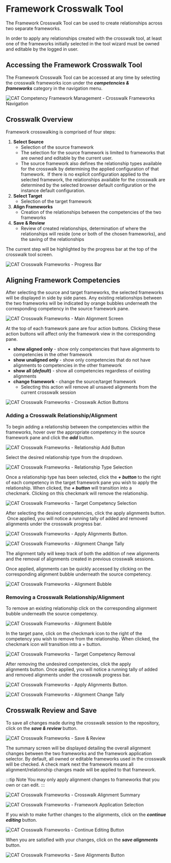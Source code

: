 # Framework Crosswalk Tool

The Framework Crosswalk Tool can be used to create relationships across two separate frameworks.

In order to apply any relationships created with the crosswalk tool, at least one of the frameworks initially selected in the tool wizard must be owned and editable by the logged in user.

## Accessing the Framework Crosswalk Tool

The Framework Crosswalk Tool can be accessed at any time by selecting the crosswalk frameworks icon under the ***competencies & frameworks*** category in the navigation menu.

![CAT Competency Framework Management - Crosswalk Frameworks Navigation](~@img/crosswalk-navigation.png)

## Crosswalk Overview

Framework crosswalking is comprised of four steps:
1. **Select Source**
    - Selection of the source framework
    - The selection for the source framework is limited to frameworks that
    are owned and editable by the current user.
    - The source framework also defines the relationship types available
    for the crosswalk by determining the applied configuration of that
    framework.  If there is no explicit configuration applied to the
    selected framework, the relationships available for the crosswalk
    are determined by the selected browser default configuration or the
    instance default configuration.
3.  **Select Target**
    - Selection of the target framework
3.  **Align Frameworks**
    - Creation of the relationships between the
    competencies of the two frameworks
4.  **Save & Review**
    - Review of created relationships, determination of
    where the relationships will reside (one or both of the chosen
    frameworks), and the saving of the relationships

The current step will be highlighted by the progress bar at the top of the crosswalk tool screen.

![CAT Crosswalk Frameworks - Progress Bar](~@img/progress-bar.png)

## Aligning Framework Competencies

After selecting the source and target frameworks, the selected frameworks will be displayed in side by side panes. Any existing relationships between the two frameworks will be indicated by orange bubbles underneath the corresponding competency in the source framework pane.

![CAT Crosswalk Frameworks - Main Alignment Screen](~@img/main-alignment-screen.png)

At the top of each framework pane are four action buttons. Clicking these action buttons will affect only the framework view in the corresponding pane.

- **show aligned only** - show only competencies that have alignments to competencies in the other framework
- **show unaligned only** - show only competencies that do not have alignments to competencies in the other framework
- **show all (*default*)** - show all competencies regardless of existing alignments
- **change framework** - change the source/target framework
    - Selecting this action will remove all unsaved alignments from the current crosswalk session

![CAT Crosswalk Frameworks - Crosswalk Action Buttons](~@img/action-buttons.png)

### Adding a Crosswalk Relationship/Alignment

To begin adding a relationship between the competencies within the frameworks, hover over the appropriate competency in the source framework pane and click the ***add*** button.

![CAT Crosswalk Frameworks - Relationship Add Button](~@img/relationship-add-button.png)

Select the desired relationship type from the dropdown.

![CAT Crosswalk Frameworks - Relationship Type Selection](~@img/relationship-type-selection.png)

Once a relationship type has been selected, click the ***+ button*** to the right of each competency in the target framework pane you wish to apply the relationship. When clicked, the ***+ button*** will transition into a checkmark. Clicking on this checkmark will remove the relationship.

![CAT Crosswalk Frameworks - Target Competency Selection](~@img/target-competency-selection.png)

After selecting the desired competencies, click the apply alignments button.  Once applied, you will notice a running tally of added and removed alignments under the crosswalk progress bar.  

![CAT Crosswalk Frameworks - Apply Alignments Button.](~@img/apply-alignments-button.png)

![CAT Crosswalk Frameworks - Alignment Change Tally](~@img/alignment-change-tally.png)

The alignment tally will keep track of both the addition of new alignments and the removal of alignments created in previous crosswalk sessions.  

Once applied, alignments can be quickly accessed by clicking on the corresponding alignment bubble underneath the source competency.

![CAT Crosswalk Frameworks - Alignment Bubble](~@img/alignment-bubble.png)

### Removing a Crosswalk Relationship/Alignment

To remove an existing relationship click on the corresponding alignment bubble underneath the source competency.

![CAT Crosswalk Frameworks - Alignment Bubble](~@img/alignment-bubble.png)

In the target pane, click on the checkmark icon to the right of the competency you wish to remove from the relationship. When clicked, the checkmark icon will transition into a + button.

![CAT Crosswalk Frameworks - Target Competency Removal](~@img/target-competency-removal.png)

After removing the undesired competencies, click the apply alignments button. Once applied, you will notice a running tally of added and removed alignments under the crosswalk progress bar.  

![CAT Crosswalk Frameworks - Apply Alignments Button.](~@img/apply-alignment-bubble.png)

![CAT Crosswalk Frameworks - Alignment Change Tally](~@img/alignment-removing-one.png)

## Crosswalk Review and Save

To save all changes made during the crosswalk session to the repository, click on the ***save & review*** button.

![CAT Crosswalk Frameworks - Save & Review](~@img/alignment-save-and-review.png)

The summary screen will be displayed detailing the overall alignment changes between the two frameworks and the framework application selector. By default, all owned or editable frameworks used in the crosswalk will be checked. A check mark next the framework means all alignment/relationship changes made will be applied to that framework.

:::tip Note
You may only apply alignment changes to frameworks that you own or can edit.
:::

![CAT Crosswalk Frameworks - Crosswalk Alignment Summary](~@img/alignment-summary.png)

![CAT Crosswalk Frameworks - Framework Application Selection](~@img/framework-application-selection.png)

If you wish to make further changes to the alignments, click on the ***continue editing*** button.

![CAT Crosswalk Frameworks - Continue Editing Button](~@img/continue-editing.png)

When you are satisfied with your changes, click on the ***save alignments*** button.

![CAT Crosswalk Frameworks - Save Alignments Button](~@img/save-alignments.png)

